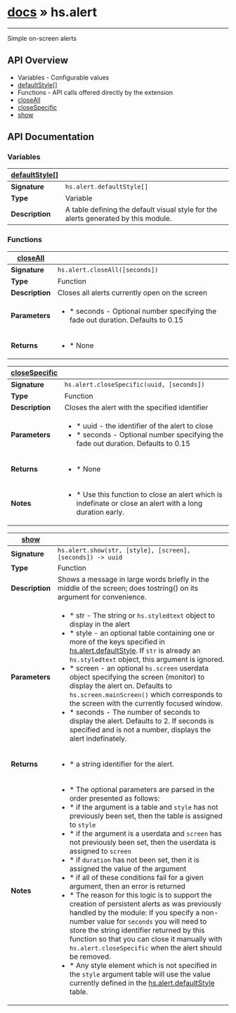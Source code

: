 # [docs](/hammerspoon/index.md) » hs.alert
---

Simple on-screen alerts

## API Overview
* Variables - Configurable values
 * [defaultStyle[]](#defaultStyle[])
* Functions - API calls offered directly by the extension
 * [closeAll](#closeAll)
 * [closeSpecific](#closeSpecific)
 * [show](#show)

## API Documentation

### Variables

| [defaultStyle[]](#defaultStyle[])         |                                                                                     |
| --------------------------------------------|-------------------------------------------------------------------------------------|
| **Signature**                               | `hs.alert.defaultStyle[]`                                                                    |
| **Type**                                    | Variable                                                                     |
| **Description**                             | A table defining the default visual style for the alerts generated by this module.                                                                     |

### Functions

| [closeAll](#closeAll)         |                                                                                     |
| --------------------------------------------|-------------------------------------------------------------------------------------|
| **Signature**                               | `hs.alert.closeAll([seconds])`                                                                    |
| **Type**                                    | Function                                                                     |
| **Description**                             | Closes all alerts currently open on the screen                                                                     |
| **Parameters**                              | <ul><li> * seconds - Optional number specifying the fade out duration. Defaults to 0.15</li></ul> |
| **Returns**                                 | <ul><li> * None</li></ul>          |

| [closeSpecific](#closeSpecific)         |                                                                                     |
| --------------------------------------------|-------------------------------------------------------------------------------------|
| **Signature**                               | `hs.alert.closeSpecific(uuid, [seconds])`                                                                    |
| **Type**                                    | Function                                                                     |
| **Description**                             | Closes the alert with the specified identifier                                                                     |
| **Parameters**                              | <ul><li> * uuid    - the identifier of the alert to close</li><li> * seconds - Optional number specifying the fade out duration. Defaults to 0.15</li></ul> |
| **Returns**                                 | <ul><li> * None</li></ul>          |
| **Notes**                                   | <ul><li> * Use this function to close an alert which is indefinate or close an alert with a long duration early.</li></ul>                |

| [show](#show)         |                                                                                     |
| --------------------------------------------|-------------------------------------------------------------------------------------|
| **Signature**                               | `hs.alert.show(str, [style], [screen], [seconds]) -> uuid`                                                                    |
| **Type**                                    | Function                                                                     |
| **Description**                             | Shows a message in large words briefly in the middle of the screen; does tostring() on its argument for convenience.                                                                     |
| **Parameters**                              | <ul><li> * str     - The string or `hs.styledtext` object to display in the alert</li><li> * style   - an optional table containing one or more of the keys specified in [hs.alert.defaultStyle](#defaultStyle).  If `str` is already an `hs.styledtext` object, this argument is ignored.</li><li> * screen  - an optional `hs.screen` userdata object specifying the screen (monitor) to display the alert on.  Defaults to `hs.screen.mainScreen()` which corresponds to the screen with the currently focused window.</li><li> * seconds - The number of seconds to display the alert. Defaults to 2.  If seconds is specified and is not a number, displays the alert indefinately.</li></ul> |
| **Returns**                                 | <ul><li> * a string identifier for the alert.</li></ul>          |
| **Notes**                                   | <ul><li> * The optional parameters are parsed in the order presented as follows:</li><li>   * if the argument is a table and `style` has not previously been set, then the table is assigned to `style`</li><li>   * if the argument is a userdata and `screen` has not previously been set, then the userdata is assigned to `screen`</li><li>   * if `duration` has not been set, then it is assigned the value of the argument</li><li>   * if all of these conditions fail for a given argument, then an error is returned</li><li> * The reason for this logic is to support the creation of persistent alerts as was previously handled by the module: If you specify a non-number value for `seconds` you will need to store the string identifier returned by this function so that you can close it manually with `hs.alert.closeSpecific` when the alert should be removed.</li><li> * Any style element which is not specified in the `style` argument table will use the value currently defined in the [hs.alert.defaultStyle](#defaultStyle) table.</li></ul>                |

